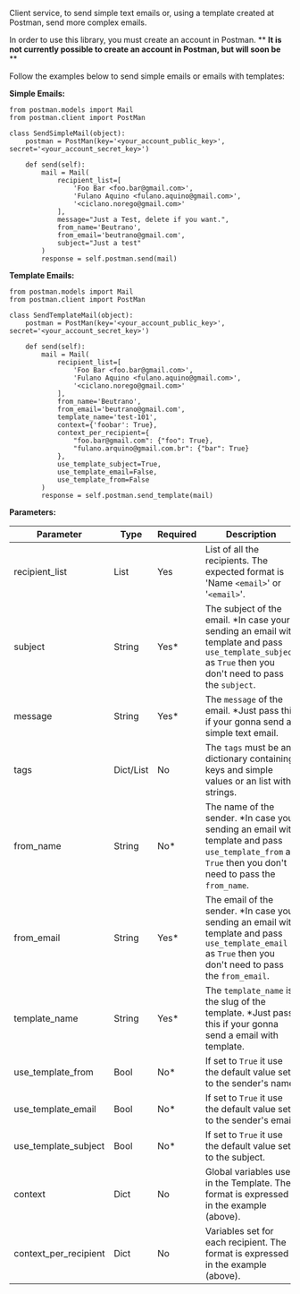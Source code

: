 Client service, to send simple text emails or, using a template created at Postman, send more complex emails.

In order to use this library, you must create an account in Postman.
** **It is not currently possible to create an account in Postman, but will soon be** **

Follow the examples below to send simple emails or emails with templates:

**Simple Emails:**

    from postman.models import Mail
    from postman.client import PostMan
    
    class SendSimpleMail(object):
        postman = PostMan(key='<your_account_public_key>', secret='<your_account_secret_key>')
    
        def send(self):
            mail = Mail(
                recipient_list=[
                    'Foo Bar <foo.bar@gmail.com>',
                    'Fulano Aquino <fulano.aquino@gmail.com>',
                    '<ciclano.norego@gmail.com>'
                ],
                message="Just a Test, delete if you want.",
                from_name='Beutrano',
                from_email='beutrano@gmail.com',
                subject="Just a test"
            )
            response = self.postman.send(mail)

**Template Emails:**

    from postman.models import Mail
    from postman.client import PostMan
    
    class SendTemplateMail(object):
        postman = PostMan(key='<your_account_public_key>', secret='<your_account_secret_key>')
    
        def send(self):
            mail = Mail(
                recipient_list=[
                    'Foo Bar <foo.bar@gmail.com>',
                    'Fulano Aquino <fulano.aquino@gmail.com>',
                    '<ciclano.norego@gmail.com>'
                ],
                from_name='Beutrano',
                from_email='beutrano@gmail.com',
                template_name='test-101',
                context={'foobar': True},
                context_per_recipient={
                    "foo.bar@gmail.com": {"foo": True},
                    "fulano.arquino@gmail.com.br": {"bar": True}
                },
                use_template_subject=True,
                use_template_email=False,
                use_template_from=False
            )
            response = self.postman.send_template(mail)

**Parameters:**

Parameter | Type | Required | Description
------------ | ------------ |------------- | -------------
recipient_list | List | Yes | List of all the recipients. The expected format is 'Name `<email>`' or '`<email>`'.
subject | String | Yes* | The subject of the email. *In case your sending an email with template and pass `use_template_subject` as `True` then you don't need to pass the `subject`.
message | String | Yes* | The `message` of the email. *Just pass this if your gonna send a simple text email.
tags | Dict/List | No | The `tags` must be an dictionary containing keys and simple values or an list with strings.
from_name | String | No* | The name of the sender. *In case your sending an email with template and pass `use_template_from` as `True` then you don't need to pass the `from_name`.
from_email | String | Yes* | The email of the sender. *In case your sending an email with template and pass `use_template_email` as `True` then you don't need to pass the `from_email`.
template_name | String | Yes* | The `template_name` is the slug of the template. *Just pass this if your gonna send a email with template.
use_template_from | Bool | No* | If set to `True` it use the default value set to the sender's name.
use_template_email | Bool | No* | If set to `True` it use the default value set to the sender's email.
use_template_subject | Bool | No* | If set to `True` it use the default value set to the subject.
context | Dict | No | Global variables use in the Template. The format is expressed in the example (above).
context_per_recipient | Dict | No | Variables set for each recipient. The format is expressed in the example (above).
